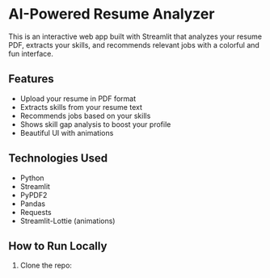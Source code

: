 # AI-Powered Resume Analyzer

This is an interactive web app built with Streamlit that analyzes your resume PDF, extracts your skills, and recommends relevant jobs with a colorful and fun interface.

## Features

- Upload your resume in PDF format
- Extracts skills from your resume text
- Recommends jobs based on your skills
- Shows skill gap analysis to boost your profile
- Beautiful UI with animations

## Technologies Used

- Python
- Streamlit
- PyPDF2
- Pandas
- Requests
- Streamlit-Lottie (animations)

## How to Run Locally

1. Clone the repo:
